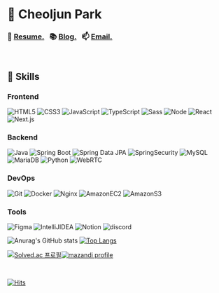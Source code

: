 # 👋 Cheoljun Park

### 🧾 [Resume.](https://cheoljunpark.vercel.app/about/)&nbsp;&nbsp; 📚 [Blog.](https://cheoljunpark.vercel.app/)&nbsp;&nbsp; 📫 [Email.](mailto:dkfnak6789@gmail.com)

<br>

## 🎯 Skills

### Frontend

![HTML5](https://img.shields.io/badge/-HTML5-f3f4f6?style=for-the-badge&logo=html5&logoColor=E34F26)
![CSS3](https://img.shields.io/badge/-CSS3-f3f4f6?style=for-the-badge&logo=css3&logoColor=1572B6)
![JavaScript](https://img.shields.io/badge/JavaScript-f3f4f6?style=for-the-badge&logo=JavaScript&logoColor=#F7DF1E)
![TypeScript](https://img.shields.io/badge/-TypeScript-f3f4f6?style=for-the-badge&logo=typescript&logoColor=007ACC)
![Sass](https://img.shields.io/badge/sass-f3f4f6.svg?style=for-the-badge&logo=sass&logoColor=CC6699)
![Node](https://img.shields.io/badge/-Nodejs-f3f4f6?style=for-the-badge&logo=Node.js&logoColor=43853d)
![React](https://img.shields.io/badge/-React-f3f4f6?style=for-the-badge&logo=react)
![Next.js](https://img.shields.io/badge/Next.js-f3f4f6.svg?style=for-the-badge&logo=nextdotjs&logoColor=000000)


### Backend

![Java](https://img.shields.io/badge/Java-f3f4f6.svg?&style=for-the-badge&logo=Java&logoColor=007396)
![Spring Boot](https://img.shields.io/badge/SpringBoot-f3f4f6.svg?&style=for-the-badge&logo=SpringBoot&logoColor=6DB33F)
![Spring Data JPA](https://img.shields.io/badge/SpringDataJPA-f3f4f6.svg?&style=for-the-badge&logo=&logoColor=6DB33F)
![SpringSecurity](https://img.shields.io/badge/SpringSecurity-f3f4f6.svg?&style=for-the-badge&logo=SpringSecurity&logoColor=6DB33F)
![MySQL](https://img.shields.io/badge/MySQL-f3f4f6.svg?&style=for-the-badge&logo=MySQL&logoColor=4479A1)
![MariaDB](https://img.shields.io/badge/MariaDB-f3f4f6?style=for-the-badge&logo=MariaDB&logoColor=003545)
![Python](https://img.shields.io/badge/Python-f3f4f6.svg?&style=for-the-badge&logo=Python&logoColor=3776AB)
![WebRTC](https://img.shields.io/badge/WebRTC-f3f4f6.svg?&style=for-the-badge&logo=WebRTC&logoColor=333333)

### DevOps

![Git](https://img.shields.io/badge/Git-f3f4f6.svg?&style=for-the-badge&logo=Git&logoColor=F05032)
![Docker](https://img.shields.io/badge/-Docker-f3f4f6?style=for-the-badge&logo=docker&logoColor=46a2f1)
![Nginx](https://img.shields.io/badge/-Nginx-f3f4f6?style=for-the-badge&logo=nginx&logoColor=009639)
![AmazonEC2](https://img.shields.io/badge/AmazonEC2-f3f4f6.svg?&style=for-the-badge&logo=AmazonEC2&logoColor=FF9900)
![AmazonS3](https://img.shields.io/badge/AmazonS3-f3f4f6.svg?&style=for-the-badge&logo=AmazonS3&logoColor=569A31)

### Tools

![Figma](https://img.shields.io/badge/figma-f3f4f6?style=for-the-badge&logo=figma&logoColor=F24E1E)
![IntelliJIDEA](https://img.shields.io/badge/IntelliJIDEA-f3f4f6.svg?&style=for-the-badge&logo=IntelliJIDEA&logoColor=000000)
![Notion](https://img.shields.io/badge/Notion-f3f4f6.svg?&style=for-the-badge&logo=Notion&logoColor=000000)
![discord](https://img.shields.io/badge/discord-f3f4f6.svg?&style=for-the-badge&logo=discord&logoColor=5865F2)
<br>

<!-- 스탯 -->

![Anurag's GitHub stats](https://github-readme-stats.vercel.app/api?username=cheoljunpark&show_icons=true&theme=github_dark_dimmed) [![Top Langs](https://github-readme-stats.vercel.app/api/top-langs/?username=cheoljunpark&layout=compact&theme=github_dark_dimmed)](https://github.com/anuraghazra/github-readme-stats)

<!-- 백준 -->

[![Solved.ac 프로필](http://mazassumnida.wtf/api/v2/generate_badge?boj=dizncjfwns)](https://solved.ac/dizncjfwns)[![mazandi profile](http://mazandi.herokuapp.com/api?handle=dizncjfwns&theme=dark)](https://solved.ac/dizncjfwns)

<br>

<!-- 조회수 -->

[![Hits](https://hits.seeyoufarm.com/api/count/incr/badge.svg?url=https%3A%2F%2Fgithub.com%2Fcheoljunpark%2Fhit-counter&count_bg=%23C5C5C5&title_bg=%23555555&icon=github.svg&icon_color=%23E7E7E7&title=hits&edge_flat=true)](github.com/cheoljunpark)
